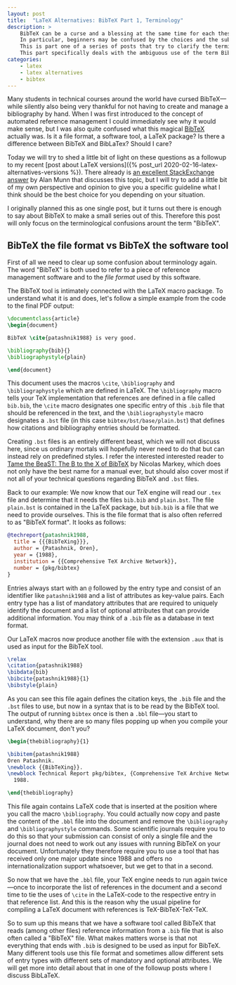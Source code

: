 ```yaml
---
layout: post
title:  "LaTeX Alternatives: BibTeX Part 1, Terminology"
description: >
    BibTeX can be a curse and a blessing at the same time for each thesis and scientific paper.
    In particular, beginners may be confused by the choices and the subtle differences between what is a bib-file, BibTeX, BibLaTeX and Biber.
    This is part one of a series of posts that try to clarify the terminology and technological differences of tools related to BibTeX.
    This part specifically deals with the ambiguous use of the term BibTeX.
categories:
    - latex
    - latex alternatives
    - bibtex
---
```


Many students in technical courses around the world have cursed BibTeX—while silently also being very thankful for not having to create and manage a bibliography by hand.
When I was first introduced to the concept of automated reference management I could immediately see why it would make sense, but I was also quite confused what this magical [BibTeX](http://www.bibtex.org/) actually was.
Is it a file format, a software tool, a LaTeX package?
Is there a difference between BibTeX and BibLaTex?
Should I care?

Today we will try to shed a little bit of light on these questions as a followup to my recent [post about LaTeX versions]({% post_url 2020-02-16-latex-alternatives-versions %}).
There already is [an excellent StackExchange answer](https://tex.stackexchange.com/a/25702) by Alan Munn that discusses this topic, but I will try to add a little bit of my own perspective and opinion to give you a specific guideline what I think should be the best choice for you depending on your situation.

I originally planned this as one single post, but it turns out there is enough to say about BibTeX to make a small series out of this.
Therefore this post will only focus on the terminological confusions arount the term "BibTeX".

## BibTeX the file format vs BibTeX the software tool

First of all we need to clear up some confusion about terminology again.
The word "BibTeX" is both used to refer to a piece of reference management software and to the *file format* used by this software.

The BibTeX tool is intimately connected with the LaTeX macro package.
To understand what it is and does, let's follow a simple example from the code to the final PDF output:

```tex
\documentclass{article}
\begin{document}

BibTeX \cite{patashnik1988} is very good.

\bibliography{bib}{}
\bibliographystyle{plain}

\end{document}
```

This document uses the macros `\cite`, `\bibliography` and `\bibliographystyle` which are defined in LaTeX.
The `\bibliography` macro tells your TeX implementation that references are defined in a file called `bib.bib`, the `\cite` macro designates one specific entry of this `.bib` file that should be referenced in the text, and the `\bibliographystyle` macro designates a `.bst` file (in this case `bibtex/bst/base/plain.bst`) that defines how citations and bibliography entries should be formatted.

Creating `.bst` files is an entirely different beast, which we will not discuss here, since us ordinary mortals will hopefully never need to do that but can instead rely on predefined styles.
I refer the interested interested reader to [Tame the BeaST: The B to the X of BibTeX](http://tug.ctan.org/info/bibtex/tamethebeast/ttb_en.pdf) by Nicolas Markey, which does not only have the best name for a manual ever, but should also cover most if not all of your technical questions regarding BibTeX and `.bst` files.

Back to our example: We now know that our TeX engine will read our `.tex` file and determine that it needs the files `bib.bib` and `plain.bst`. The file `plain.bst` is contained in the LaTeX package, but `bib.bib` is a file that we need to provide ourselves.
This is the file format that is also often referred to as "BibTeX format".
It looks as follows:

```bibtex
@techreport{patashnik1988,
  title = {{{BibTeXing}}},
  author = {Patashnik, Oren},
  year = {1988},
  institution = {{Comprehensive TeX Archive Network}},
  number = {pkg/bibtex}
}
```

Entries always start with an `@` followed by the entry type and consist of an identifier like `patashnik1988` and a list of attributes as key-value pairs.
Each entry type has a list of mandatory attributes that are required to uniquely identify the document and a list of optional attributes that can provide additional information.
You may think of a `.bib` file as a database in text format.

Our LaTeX macros now produce another file with the extension `.aux` that is used as input for the BibTeX tool.

```tex
\relax 
\citation{patashnik1988}
\bibdata{bib}
\bibcite{patashnik1988}{1}
\bibstyle{plain}
```

As you can see this file again defines the citation keys, the `.bib` file and the `.bst` files to use, but now in a syntax that is to be read by the BibTeX tool.
The output of running `bibtex` once is then a `.bbl` file—you start to understand, why there are so many files popping up when you compile your LaTeX document, don't you?

```tex
\begin{thebibliography}{1}

\bibitem{patashnik1988}
Oren Patashnik.
\newblock {{BibTeXing}}.
\newblock Technical Report pkg/bibtex, {Comprehensive TeX Archive Network},
  1988.

\end{thebibliography}
```

This file again contains LaTeX code that is inserted at the position where you call the macro `\bibliography`.
You could actually now copy and paste the content of the `.bbl` file into the document and remove the `\bibliography` and `\bibliographystyle` commands.
Some scientific journals require you to do this so that your submission can consist of only a single file and the journal does not need to work out any issues with running BibTeX on your document.
Unfortunately they therefore require you to use a tool that has received only one major update since 1988 and offers no internationalization support whatsoever, but we get to that in a second.

So now that we have the `.bbl` file, your TeX engine needs to run again twice—once to incorporate the list of references in the document and a second time to tie the uses of `\cite` in the LaTeX-code to the respective entry in that reference list.
And this is the reason why the usual pipeline for compiling a LaTeX document with references is TeX-BibTeX-TeX-TeX.

So to sum up this means that we have a software tool called BibTeX that reads (among other files) reference information from a `.bib` file that is also often called a "BibTeX" file.
What makes matters worse is that not everything that ends with `.bib` is designed to be used as input for BibTeX.
Many different tools use this file format and sometimes allow different sets of entry types with different sets of mandatory and optional attributes.
We will get more into detail about that in one of the followup posts where I discuss BibLaTeX.

